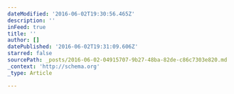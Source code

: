 ```yaml
---
dateModified: '2016-06-02T19:30:56.465Z'
description: ''
inFeed: true
title: ''
author: []
datePublished: '2016-06-02T19:31:09.606Z'
starred: false
sourcePath: _posts/2016-06-02-04915707-9b27-48ba-82de-c86c7303e820.md
_context: 'http://schema.org'
_type: Article

---
```

